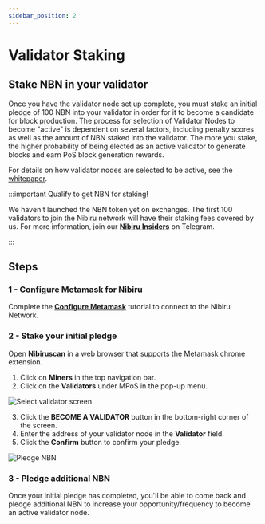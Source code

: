 ```yaml
---
sidebar_position: 2
---
```

# Validator Staking
Stake NBN in your validator
---

Once you have the validator node set up complete, you must stake an initial pledge of 100 NBN 
into your validator in order for it to become a candidate for block production.  The process 
for selection of Validator Nodes to become "active" is dependent on several factors, including 
penalty scores as well as the amount of NBN staked into the validator. The more you stake, 
the higher probability of being elected as an active validator to generate blocks and earn 
PoS block generation rewards.

For details on how validator nodes are selected to be active, see the
[whitepaper](https://nibirunet.io/wp-content/uploads/2023/04/Nibiru_Whitepaper_V2.1.pdf).

:::important Qualify to get NBN for staking!

We haven't launched the NBN token yet on exchanges. The first 100 validators to join the Nibiru 
network will have their staking fees covered by us. For more information, join our 
[**Nibiru Insiders**](https://t.me/nibiru_insider) on Telegram.

:::

## Steps

### 1 - Configure Metamask for Nibiru

Complete the [**Configure Metamask**](/docs/getting-started/configure-metamask.md) tutorial to connect to the Nibiru Network.

### 2 - Stake your initial pledge

Open [**Nibiruscan**](https://www.Nibiruscan.io/) in a web browser that supports the Metamask chrome extension.
1. Click on **Miners** in the top navigation bar.
2. Click on the **Validators** under MPoS in the pop-up menu.

![Select validator screen](nibiruscan_pos_validator.png)

3. Click the **BECOME A VALIDATOR** button in the bottom-right corner of the screen.
4. Enter the address of your validator node in the **Validator** field.
5. Click the **Confirm** button to confirm your pledge.

![Pledge NBN](validator_pledge.png)

### 3 - Pledge additional NBN

Once your initial pledge has completed, you'll be able to come back and pledge additional NBN to increase your
opportunity/frequency to become an active validator node.

